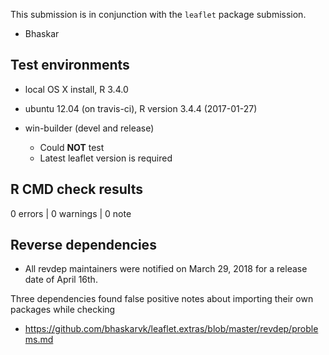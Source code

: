 This submission is in conjunction with the `leaflet` package submission.

- Bhaskar


## Test environments
* local OS X install, R 3.4.0
* ubuntu 12.04 (on travis-ci), R version 3.4.4 (2017-01-27)

* win-builder (devel and release)
  * Could **NOT** test
  * Latest leaflet version is required


## R CMD check results

0 errors | 0 warnings | 0 note


## Reverse dependencies

* All revdep maintainers were notified on March 29, 2018 for a release date of April 16th.

Three dependencies found false positive notes about importing their own packages while checking
* https://github.com/bhaskarvk/leaflet.extras/blob/master/revdep/problems.md
